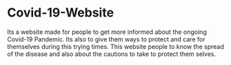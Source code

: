 # Covid-19-Website
Its a website made for people to get more informed about the ongoing Covid-19 Pandemic.
Its also to give them ways to protect and care for themselves during this trying times. 
This website people to know the spread of the disease and also about the cautions to take to protect them selves.
